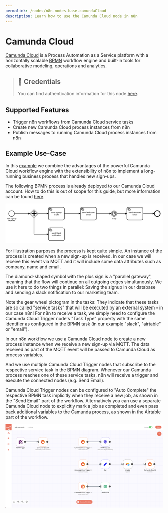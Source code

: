 ```yaml
---
permalink: /nodes/n8n-nodes-base.camundaCloud
description: Learn how to use the Camunda Cloud node in n8n
---
```


# Camunda Cloud

[Camunda Cloud](https://camunda.com/products/cloud/) is a Process Automation as a Service platform with a horizontally scalable [BPMN](https://en.wikipedia.org/wiki/Business_Process_Model_and_Notation) workflow engine and built-in tools for collaborative modeling, operations and analytics.

> ## 🔑 Credentials
>
> You can find authentication information for this node [here](../../../credentials/CamundaCloud/README.md).

## Supported Features

- Trigger n8n workflows from Camunda Cloud service tasks
- Create new Camunda Cloud process instances from n8n
- Publish messages to running Camunda Cloud process instances from n8n

## Example Use-Case

In this [example](./workflow.json) we combine the advantages of the powerful Camunda Cloud workflow engine with the extensibility of n8n to implement a long-running business process that handles new sign-ups.

The following BPMN process is already deployed to our Camunda Cloud account. How to do this is out of scope for this guide, but more information can be found [here](https://docs.camunda.io/docs/guides).

![An example sign-up BPMN process](./bpmn-process.png)

For illustration purposes the process is kept quite simple. An instance of the process is created when a new sign-up is received. In our case we will receive this event via MQTT and it will include some data attributes such as company, name and email.

The diamond-shaped symbol with the plus sign is a "parallel gateway", meaning that the flow will continue on all outgoing edges simultanously. We use it here to do two things in parallel: Saving the signup in our database and sending a slack notification to our marketing team.

Note the gear wheel pictogram in the tasks: They indicate that these tasks are so called "service tasks" that will be executed by an external system - in our case n8n! For n8n to receive a task, we simply need to configure the Camunda Cloud Trigger node's "Task Type" property with the same identifier as configured in the BPMN task (in our example "slack", "airtable" or "email").

In our n8n workflow we use a Camunda Cloud node to create a new process instance when we receive a new sign-up via MQTT. The data received as part of the MQTT event will be passed to Camunda Cloud as process variables.

And we use multiple Camunda Cloud Trigger nodes that subscribe to the respective service task in the BPMN diagram. Whenever our Camunda process reaches one of these service tasks, n8n will receive a trigger and execute the connected nodes (e.g. Send Email).

Camunda Cloud Trigger nodes can be configured to "Auto Complete" the respective BPMN task implicitly when they receive a new job, as shown in the "Send Email" part of the workflow. Alternatively you can use a separate Camunda Cloud node to explicitly mark a job as completed and even pass back additional variables to the Camunda process, as shown in the Airtable part of the workflow.

![n8n workflow](./n8n-workflow.png)
